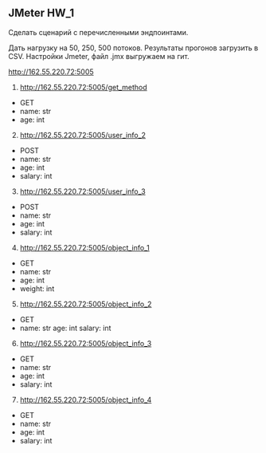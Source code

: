 ## JMeter HW_1

Сделать сценарий с перечисленными эндпоинтами.

Дать нагрузку на 50, 250, 500 потоков. Результаты прогонов загрузить в CSV. Настройки Jmeter, файл .jmx выгружаем на гит.

http://162.55.220.72:5005

1) http://162.55.220.72:5005/get_method
- GET
- name: str
- age: int

2) http://162.55.220.72:5005/user_info_2
- POST
- name: str
- age: int
- salary: int

3) http://162.55.220.72:5005/user_info_3
- POST
- name: str
- age: int
- salary: int

4) http://162.55.220.72:5005/object_info_1
- GET
- name: str
- age: int
- weight: int

5) http://162.55.220.72:5005/object_info_2
- GET
- name: str
age: int
salary: int

6) http://162.55.220.72:5005/object_info_3
- GET
- name: str
- age: int
- salary: int

7) http://162.55.220.72:5005/object_info_4
- GET
- name: str
- age: int
- salary: int

